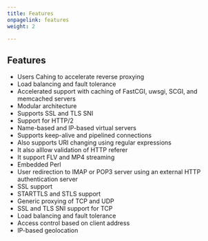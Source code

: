```yaml
---
title: Features
onpagelink: features
weight: 2

---
```


Features
--------

- Users Cahing to accelerate reverse proxying
- Load balancing and fault tolerance
- Accelerated support with caching of FastCGI, uwsgi, SCGI, and memcached servers
- Modular architecture
- Supports SSL and TLS SNI
- Support for HTTP/2
- Name-based and IP-based virtual servers
- Supports keep-alive and pipelined connections
- Also supports URI changing using regular expressions
- It also alllow validation of HTTP referer
- It support FLV and MP4 streaming
- Embedded Perl
- User redirection to IMAP or POP3 server using an external HTTP authentication server
- SSL support
- STARTTLS and STLS support
- Generic proxying of TCP and UDP
- SSL and TLS SNI support for TCP
- Load balancing and fault tolerance
- Access control based on client address
- IP-based geolocation
 